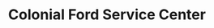 ---
title: "Colonial Ford Service Center"
url: /danbury/colonial-ford-service-center/
shop: Autowerkstatt
---